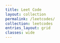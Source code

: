 ```yaml
---
title: Leet Code 
layout: collection
permalink: /leetcodes/
collection: leetcodes 
entries_layout: grid
classes: wide
---
```

